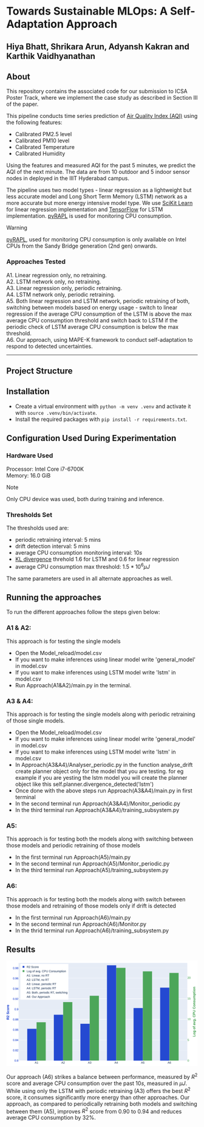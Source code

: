 # Towards Sustainable MLOps: A Self-Adaptation Approach

Hiya Bhatt, Shrikara Arun, Adyansh Kakran and Karthik Vaidhyanathan
---

## About
This repository contains the associated code for our submission to ICSA Poster Track, where we implement the case study as described in Section III of the paper.  

This pipeline conducts time series prediction of [Air Quality Index (AQI)](https://en.wikipedia.org/wiki/Air_quality_index) using the following features:
- Calibrated PM2.5 level
- Calibrated PM10 level
- Calibrated Temperature
- Calibrated Humidity

Using the features and measured AQI for the past 5 minutes, we predict the AQI of the next minute. The data are from 10 outdoor and 5 indoor sensor nodes in deployed in the IIIT Hyderabad campus.

The pipeline uses two model types - linear regression as a lightweight but less accurate model and Long Short Term Memory (LSTM) network as a more accurate but more energy intensive model type. We use [SciKit Learn](https://scikit-learn.org/stable/) for linear regression implementation and [TensorFlow](https://www.tensorflow.org/) for LSTM implementation. [pyRAPL](https://pypi.org/project/pyRAPL/) is used for monitoring CPU consumption.


> [!WARNING]
> [pyRAPL](https://pyrapl.readthedocs.io/en/latest/), used for monitoring CPU consumption is only available on Intel CPUs from the Sandy Bridge generation (2nd gen) onwards.


### Approaches Tested
A1. Linear regression only, no retraining.  
A2. LSTM network only, no retraining.  
A3. Linear regression only, periodic retraining.  
A4. LSTM network only, periodic retraining.  
A5. Both linear regression and LSTM network, periodic retraining of both, switching between models  based on energy usage - switch to linear regression if the average CPU consumption of the LSTM is above the max average CPU consumption threshold and switch back to LSTM if the periodic check of LSTM average CPU consumption is below the max threshold.  
A6. Our approach, using MAPE-K framework to conduct self-adaptation to respond to detected uncertainties.  

---
## Project Structure



## Installation
- Create a virtual environment with `python -m venv .venv` and activate it with `source .venv/bin/activate`.  
- Install the required packages with `pip install -r requirements.txt`.  


## Configuration Used During Experimentation

### Hardware Used
Processor: Intel Core i7-6700K  
Memory: 16.0 GiB  
> [!NOTE]
> Only CPU device was used, both during training and inference.

### Thresholds Set
The thresholds used are: 
- periodic retraining interval: $5$ mins
- drift detection interval: $5$ mins
- average CPU consumption monitoring interval: $10s$
- [KL divergence](https://en.wikipedia.org/wiki/Kullback%E2%80%93Leibler_divergence) threhold $1.6$ for LSTM and $0.6$ for linear regression 
- average CPU consumption max threshold: $1.5 * 10^6 \mu J$  

The same parameters are used in all alternate approaches as well.


## Running the approaches
To run the different approaches follow the steps given below: 
### A1 & A2: 
This approach is for testing the single models
- Open the Model_reload/model.csv
- If you want to make inferences using linear model write 'general_model' in model.csv
- If you want to make inferences using LSTM model write 'lstm' in model.csv
- Run Approach(A1&A2)/main.py in the terminal.

### A3 & A4:
This approach is for testing the single models along with periodic retraining of those single models. 
- Open the Model_reload/model.csv
- If you want to make inferences using linear model write 'general_model' in model.csv
- If you want to make inferences using LSTM model write 'lstm' in model.csv
- In Approach(A3&A4)/Analyser_periodic.py in the function analyse_drift create planner object only for the model that you are testing. for eg example if you are yesting the lstm model you will create the planner object like this self.planner.divergence_detected('lstm')
- Once done with the above steps run Approach(A3&A4)/main.py in first terminal
- In the second terminal run Approach(A3&A4)/Monitor_periodic.py
- In the third terminal run Approach(A3&A4)/training_subsystem.py

### A5:
This approach is for testing both the models along with switching between those models and periodic retraining of those models
- In the first terminal run Approach(A5)/main.py
- In the second terminal run Approach(A5)/Monitor_periodic.py
- In the third terminal run Approach(A5)/training_subsystem.py

### A6:
This approach is for testing both the models along with switch between those models and retraining of those models only if drift is detected
- In the first terminal run Approach(A6)/main.py 
- In the second terminal run Approach(A6)/Monitor.py
- In the thrid terminal run Approach(A6)/training_subsystem.py




## Results
![result graph](Visualize_results/images/img1.png)

Our approach (A6) strikes a balance between performance, measured by $R^2$ score and average CPU consumption over the past $10s$, measured in $\mu J$. While using only the LSTM with periodic retraining (A3) offers the best $R^2$ score, it consumes significantly more energy than other approaches. 
Our approach, as compared to periodically retraining both models and switching between them (A5), improves $R^2$ score from $0.90$ to $0.94$ and reduces average CPU consumption by $32\%$.